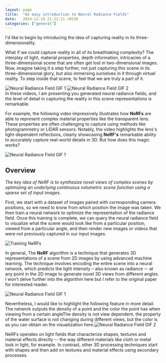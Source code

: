 ```yaml
---
layout: page
title:  "An easy introduction to Neural Radiance Fields"
date:   2024-12-19 21:21:21 +0530
categories: ["general"]
---
```

I'd like to begin by introducing the idea of capturing reality in its three-dimensionality.​

What if we could capture reality in all of its breathtaking complexity? The interplay of light, material properties, depth information, intricacies of a three-dimensional scene that are often get lost in two-dimensional images. Now, imagine taking it a step further, not just capturing this scene in its three-dimensional glory, but also immersing ourselves in it through virtual reality. To step inside that scene, to feel that we are truly a part of it.​
<div class="gif-pair">
    <img src="{{ '/assets/2024-12-19/ingp_what_if_1.gif' | prepend: site.baseurl }}" alt="Neural Radiance Field GIF 1">
    <img src="{{ '/assets/2024-12-19/ingp_what_if_2.gif' | prepend: site.baseurl }}" alt="Neural Radiance Field GIF 2">
</div>
In these videos, I am presenting you generated neural radiance fields, and the level of detail in capturing the reality in this scene representations is remarkable.​

For example, the following video impressively illustrates how **NeRFs** are able to represent complex material properties like the transparent lens. These properties are often challenging to capture using methods like photogrammetry or LiDAR sensors. Notably, the video highlights the lens's light-dependent reflections, clearly showcasing **NeRF's** remarkable ability to accurately capture real-world details in 3D. But how does this magic works?​

<img src="{{ '/assets/2024-12-19/sensor_ngp.gif' | prepend: site.baseurl }}" alt="Neural Radiance Field GIF 1">

## Overview 

*The key idea of NeRF is to synthesize novel views of complex scenes by optimizing an underlying continuous volumetric scene function using a sparse set of input images.*

First, we start with a dataset of images paired with corresponding camera positions, so we need to know from which position the image was taken. We then train a neural network to optimize the representation of the radiance field. Once this training is complete, we can query the neural radiance field to visualize what the scene would look like from a particular position, viewed from a particular angle, and then render new images or videos that were not previously captured in our input images.

<img src="{{ '/assets/2024-12-19/input_output_nerfs.png' | prepend: site.baseurl }}" alt="Training NeRFs">

In general, The **NeRF** algorithm is a technique that generates 3D representations of a scene from 2D images by using advanced machine learning. The technique involves encoding the entire scene into a neural network, which predicts the light intensity – also known as radiance -- at any point in the 2D image to generate novel 3D views from different angles. I won’t delve further into the algorithm here but I refer to the original paper for interested reader.

<img src="{{ '/assets/2024-12-19/nerfs_process.png' | prepend: site.baseurl }}" alt="Neural Radiance Field GIF 1">

Nevertheless, I would like to highlight the following feature in more detail. The network outputs the density of a point and the color the point has when viewing from a certain angleThe density is not view dependent, the property of the water surface is not changing during different views, but the color is as you can obtain on the visuailization here.​ 
<img src="{{ '/assets/2024-12-19/radiance_field.png' | prepend: site.baseurl }}" alt="Neural Radiance Field GIF 2">

NeRFs operates on light fields that characterize shapes, textures and material effects directly -- the way different materials like cloth or metal look in light, for example. In contrast, other 3D processing techniques start with shapes and then add on textures and material effects using secondary processes.​  